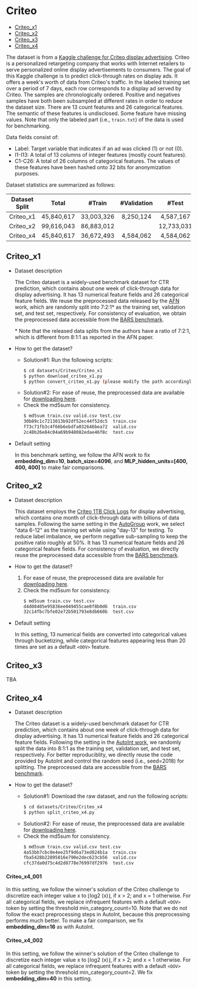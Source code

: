 # Criteo

+ [Criteo_x1](#Criteo_x1)
+ [Criteo_x2](#Criteo_x2)
+ [Criteo_x3](#Criteo_x1)
+ [Criteo_x4](#Criteo_x4)


The dataset is from a [Kaggle challenge for Criteo display advertising](https://www.kaggle.com/c/criteo-display-ad-challenge/data). Criteo is a personalized retargeting company that works with Internet retailers to serve personalized online display advertisements to consumers. The goal of this Kaggle challenge is to predict click-through rates on display ads. It offers a week's worth of data from Criteo's traffic. In the labeled training set over a period of 7 days, each row corresponds to a display ad served by Criteo. The samples are chronologically ordered. Positive and negatives samples have both been subsampled at different rates in order to reduce the dataset size. There are 13 count features and 26 categorical features. The semantic of these features is undisclosed. Some feature have missing values. Note that only the labeled part (i.e., `train.txt`) of the data is used for benchmarking. 

Data fields consist of:
+ Label: Target variable that indicates if an ad was clicked (1) or not (0).
+ I1-I13: A total of 13 columns of integer features (mostly count features).
+ C1-C26: A total of 26 columns of categorical features. The values of these features have been hashed onto 32 bits for anonymization purposes. 


Dataset statistics are summarized as follows:

| Dataset Split  | Total | #Train | #Validation | #Test | 
| :--------: | :-----: |:-----: | :----------: | :----: | 
| Criteo_x1 |  45,840,617     | 33,003,326   |  8,250,124     | 4,587,167     |             
| Criteo_x2 |   99,616,043    |  86,883,012    |      |  12,733,031    |                
| Criteo_x4 |  45,840,617     |   36,672,493  |   4,584,062    |  4,584,062    |                


## Criteo_x1

+ Dataset description

  The Criteo dataset is a widely-used benchmark dataset for CTR prediction, which contains about one week of click-through data for display advertising. It has 13 numerical feature fields and 26 categorical feature fields. We reuse the preprocessed data released by the [AFN](https://ojs.aaai.org/index.php/AAAI/article/view/5768) work, which are randomly split into 7:2:1\* as the training set, validation set, and test set, respectively. For consistency of evaluation, we obtain the preprocessed data accessible from the [BARS benchmark](https://github.com/openbenchmark/BARS/click_prediction/datasets). 

  \* Note that the released data splits from the authors have a ratio of 7:2:1, which is different from 8:1:1 as reported in the AFN paper. 

+ How to get the dataset?
  + Solution#1: Run the following scripts:
      ```bash
      $ cd datasets/Criteo/Criteo_x1
      $ python download_criteo_x1.py
      $ python convert_criteo_x1.py (please modify the path accordingly)
      ```
  + Solution#2: For ease of reuse, the preprocessed data are available for [downloading here](https://zenodo.org/record/5700987/files/Criteo_x1.zip).
  + Check the md5sum for consistency.
      ```bash
      $ md5sum train.csv valid.csv test.csv
      30b89c1c7213013b92df52ec44f52dc5  train.csv
      f73c71fb3c4f66b6ebdfa032646bea72  valid.csv
      2c48b26e84c04a69b948082edae46f8c  test.csv
      ```


+ Default setting
  
  In this benchmark setting, we follow the AFN work to fix **embedding_dim=10**, **batch_size=4096**, and **MLP_hidden_units=[400, 400, 400]** to make fair comparisons.


## Criteo_x2

+ Dataset description

  This dataset employs the [Criteo 1TB Click Logs](https://ailab.criteo.com/criteo-1tb-click-logs-dataset/) for display advertising, which contains one month of click-through data with billions of data samples. Following the same setting in the [AutoGroup](https://dl.acm.org/doi/abs/10.1145/3397271.3401082) work, we select "data 6-12" as the training set while using "day-13" for testing. To reduce label imbalance, we perform negative sub-sampling to keep the positive ratio roughly at 50%. It has 13 numerical feature fields and 26 categorical feature fields. For consistency of evaluation, we directly reuse the preprocessed data accessible from the [BARS benchmark](https://github.com/openbenchmark/BARS/click_prediction/datasets). 

+ How to get the dataset?
  1. For ease of reuse, the preprocessed data are available for [downloading here](https://zenodo.org/record/5700987/files/Criteo_x2.zip).
  3. Check the md5sum for consistency.
      ```bash
      $ md5sum train.csv test.csv
      d4d08405e95836ee049455cae0f8b0d6  train.csv
      32c14fbc7bfe02e72b501793e8db660b  test.csv
      ```

+ Default setting

  In this setting, 13 numerical fields are converted into categorical values through bucketizing, while categorical features appearing less than 20 times are set as a default ``<OOV>`` feature.


## Criteo_x3
TBA



## Criteo_x4

+ Dataset description

  The Criteo dataset is a widely-used benchmark dataset for CTR prediction, which contains about one week of click-through data for display advertising. It has 13 numerical feature fields and 26 categorical feature fields. Following the setting in the [AutoInt work](https://arxiv.org/abs/1810.11921), we randomly split the data into 8:1:1 as the training set, validation set, and test set, respectively. For better reproduciblity, we directly reuse the code provided by AutoInt and control the random seed (i.e., seed=2018) for splitting. The preprocessed data are accessible from the [BARS benchmark](https://github.com/openbenchmark/BARS/click_prediction/datasets).

+ How to get the dataset?
  + Solution#1: Download the raw dataset, and run the following scripts:
      ```bash
      $ cd datasets/Criteo/Criteo_x4
      $ python split_criteo_x4.py
      ```
  + Solution#2: For ease of reuse, the preprocessed data are available for [downloading here](https://zenodo.org/record/5700987/files/Criteo_x4.zip).
  + Check the md5sum for consistency.
      ```bash
      $ md5sum train.csv valid.csv test.csv
      4a53bb7cbc0e4ee25f9d6a73ed824b1a  train.csv
      fba5428b22895016e790e2dec623cb56  valid.csv
      cfc37da0d75c4d2d8778e76997df2976  test.csv
      ```

#### Criteo_x4_001

In this setting, we follow the winner's solution of the Criteo challenge to discretize each integer value x to ⌊log2
(x)⌋, if x > 2; and x = 1 otherwise. For all categorical fields, we replace infrequent features with a default ``<OOV>`` token by setting the threshold min_category_count=10. Note that we do not follow the exact preprocessing steps in AutoInt, because this preprocessing performs much better. To make a fair comparison, we fix **embedding_dim=16** as with AutoInt.

  
#### Criteo_x4_002

In this setting, we follow the winner's solution of the Criteo challenge to discretize each integer value x to ⌊log2
(x)⌋, if x > 2; and x = 1 otherwise. For all categorical fields, we replace infrequent features with a default ``<OOV>`` token by setting the threshold min_category_count=2. We fix **embedding_dim=40** in this setting.

